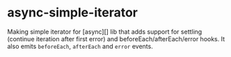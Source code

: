 # async-simple-iterator
Making simple iterator for [async][] lib that adds support for settling (continue iteration after first error) and beforeEach/afterEach/error hooks. It also emits `beforeEach`, `afterEach` and `error` events.
